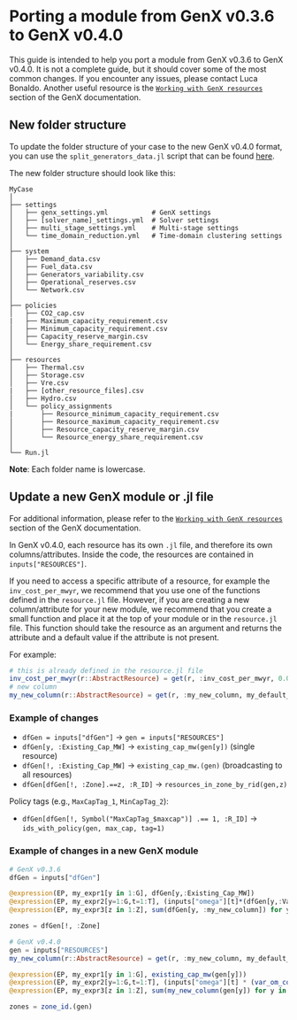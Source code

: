 # Porting a module from GenX v0.3.6 to GenX v0.4.0

This guide is intended to help you port a module from GenX v0.3.6 to GenX v0.4.0. It is not a complete guide, but it should cover some of the most common changes. If you encounter any issues, please contact Luca Bonaldo. Another useful resource is the [`Working with GenX resources`](https://genxproject.github.io/GenX.jl/dev/developer_guide/#Working-with-GenX-resources) section of the GenX documentation. 

## New folder structure
To update the folder structure of your case to the new GenX v0.4.0 format, you can use the `split_generators_data.jl` script that can be found [here](https://github.com/GenXProject/PowerGenome2Genx/tree/main/split_generators_data).

The new folder structure should look like this:
```
MyCase
│ 
├── settings
│   ├── genx_settings.yml           # GenX settings
│   ├── [solver_name]_settings.yml  # Solver settings
│   ├── multi_stage_settings.yml    # Multi-stage settings
│   └── time_domain_reduction.yml   # Time-domain clustering settings
│ 
├── system
│   ├── Demand_data.csv
│   ├── Fuel_data.csv
│   ├── Generators_variability.csv
│   ├── Operational_reserves.csv
│   └── Network.csv
│ 
├── policies
│   ├── CO2_cap.csv
|   ├── Maximum_capacity_requirement.csv
│   ├── Minimum_capacity_requirement.csv
│   ├── Capacity_reserve_margin.csv
│   └── Energy_share_requirement.csv
│ 
├── resources
│   ├── Thermal.csv
│   ├── Storage.csv
│   ├── Vre.csv
|   ├── [other_resource_files].csv
│   ├── Hydro.csv
│   └── policy_assignments
|       ├── Resource_minimum_capacity_requirement.csv
│       ├── Resource_maximum_capacity_requirement.csv
│       ├── Resource_capacity_reserve_margin.csv
│       └── Resource_energy_share_requirement.csv
│
└── Run.jl
```
**Note**:
Each folder name is lowercase. 

## Update a new GenX module or .jl file
For additional information, please refer to the [`Working with GenX resources`](https://genxproject.github.io/GenX.jl/dev/developer_guide/#Working-with-GenX-resources) section of the GenX documentation.

In GenX v0.4.0, each resource has its own `.jl` file, and therefore its own columns/attributes. Inside the code, the resources are contained in `inputs["RESOURCES"]`.

If you need to access a specific attribute of a resource, for example the `inv_cost_per_mwyr`, we recommend that you
use one of the functions defined in the `resource.jl` file. However, if you are creating a new column/attribute for your new module, we recommend that you create a small function and place it at the top of your module or in the `resource.jl` file. This function should take the resource as an argument and returns the attribute and a default value if the attribute is not present. 

For example:
```julia
# this is already defined in the resource.jl file
inv_cost_per_mwyr(r::AbstractResource) = get(r, :inv_cost_per_mwyr, 0.0)
# new column 
my_new_column(r::AbstractResource) = get(r, :my_new_column, my_default_value)
```

### Example of changes
-  `dfGen = inputs["dfGen"]` -> `gen = inputs["RESOURCES"]`
-  `dfGen[y, :Existing_Cap_MW]` -> `existing_cap_mw(gen[y])` (single resource)
-  `dfGen[!, :Existing_Cap_MW]` -> `existing_cap_mw.(gen)` (broadcasting to all resources)
-  `dfGen[dfGen[!, :Zone].==z, :R_ID]` -> `resources_in_zone_by_rid(gen,z)`

Policy tags (e.g., `MaxCapTag_1`, `MinCapTag_2`):
-  `dfGen[dfGen[!, Symbol("MaxCapTag_$maxcap")] .== 1, :R_ID]` -> `ids_with_policy(gen, max_cap, tag=1)`

### Example of changes in a new GenX module
```julia
# GenX v0.3.6
dfGen = inputs["dfGen"]

@expression(EP, my_expr1[y in 1:G], dfGen[y,:Existing_Cap_MW])
@expression(EP, my_expr2[y=1:G,t=1:T], (inputs["omega"][t]*(dfGen[y,:Var_OM_Cost_per_MWh]*vP[y,t])))
@expression(EP, my_expr3[z in 1:Z], sum(dfGen[y, :my_new_column]) for y in dfGen[dfGen[!, :Zone].==z, :R_ID])

zones = dfGen[!, :Zone]

# GenX v0.4.0
gen = inputs["RESOURCES"]
my_new_column(r::AbstractResource) = get(r, :my_new_column, my_default_value)

@expression(EP, my_expr1[y in 1:G], existing_cap_mw(gen[y]))
@expression(EP, my_expr2[y=1:G,t=1:T], (inputs["omega"][t] * (var_om_cost_per_mwh(gen[y]) * vP[y,t])))
@expression(EP, my_expr3[z in 1:Z], sum(my_new_column(gen[y]) for y in resources_in_zone_by_rid(gen,z)))

zones = zone_id.(gen)
```

